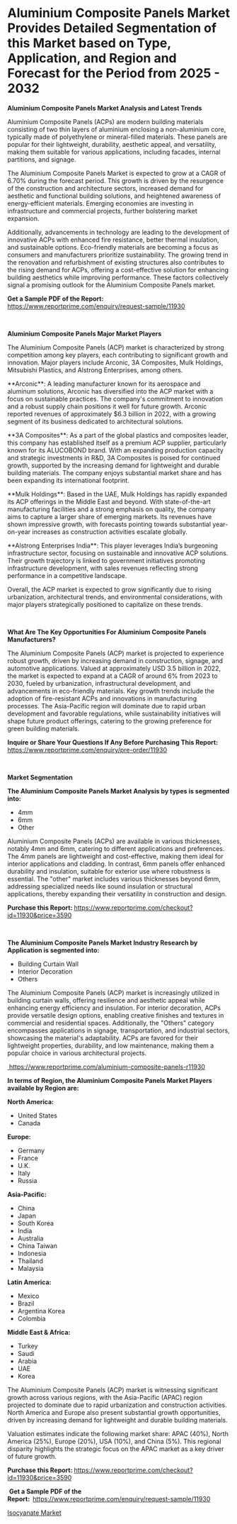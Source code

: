 <p><h1>Aluminium Composite Panels Market Provides Detailed Segmentation of this Market based on Type, Application, and Region and Forecast for the Period from 2025 - 2032</h1></p><p><strong>Aluminium Composite Panels Market Analysis and Latest Trends</strong></p>
<p><p>Aluminium Composite Panels (ACPs) are modern building materials consisting of two thin layers of aluminium enclosing a non-aluminium core, typically made of polyethylene or mineral-filled materials. These panels are popular for their lightweight, durability, aesthetic appeal, and versatility, making them suitable for various applications, including facades, internal partitions, and signage.</p><p>The Aluminium Composite Panels Market is expected to grow at a CAGR of 6.70% during the forecast period. This growth is driven by the resurgence of the construction and architecture sectors, increased demand for aesthetic and functional building solutions, and heightened awareness of energy-efficient materials. Emerging economies are investing in infrastructure and commercial projects, further bolstering market expansion.</p><p>Additionally, advancements in technology are leading to the development of innovative ACPs with enhanced fire resistance, better thermal insulation, and sustainable options. Eco-friendly materials are becoming a focus as consumers and manufacturers prioritize sustainability. The growing trend in the renovation and refurbishment of existing structures also contributes to the rising demand for ACPs, offering a cost-effective solution for enhancing building aesthetics while improving performance. These factors collectively signal a promising outlook for the Aluminium Composite Panels market.</p></p>
<p><strong>Get a Sample PDF of the Report:&nbsp;</strong> <a href="https://www.reportprime.com/enquiry/request-sample/11930?utm_campaign=2643&utm_medium=2&utm_source=Github&utm_content=ia&utm_term=17032025&utm_id=aluminium-composite-panels">https://www.reportprime.com/enquiry/request-sample/11930</a></p>
<p>&nbsp;</p>
<p><strong>Aluminium Composite Panels Major Market Players</strong></p>
<p><p>The Aluminium Composite Panels (ACP) market is characterized by strong competition among key players, each contributing to significant growth and innovation. Major players include Arconic, 3A Composites, Mulk Holdings, Mitsubishi Plastics, and Alstrong Enterprises, among others.</p><p>**Arconic**: A leading manufacturer known for its aerospace and aluminum solutions, Arconic has diversified into the ACP market with a focus on sustainable practices. The company's commitment to innovation and a robust supply chain positions it well for future growth. Arconic reported revenues of approximately $6.3 billion in 2022, with a growing segment of its business dedicated to architectural solutions.</p><p>**3A Composites**: As a part of the global plastics and composites leader, this company has established itself as a premium ACP supplier, particularly known for its ALUCOBOND brand. With an expanding production capacity and strategic investments in R&D, 3A Composites is poised for continued growth, supported by the increasing demand for lightweight and durable building materials. The company enjoys substantial market share and has been expanding its international footprint.</p><p>**Mulk Holdings**: Based in the UAE, Mulk Holdings has rapidly expanded its ACP offerings in the Middle East and beyond. With state-of-the-art manufacturing facilities and a strong emphasis on quality, the company aims to capture a larger share of emerging markets. Its revenues have shown impressive growth, with forecasts pointing towards substantial year-on-year increases as construction activities escalate globally.</p><p>**Alstrong Enterprises India**: This player leverages India’s burgeoning infrastructure sector, focusing on sustainable and innovative ACP solutions. Their growth trajectory is linked to government initiatives promoting infrastructure development, with sales revenues reflecting strong performance in a competitive landscape.</p><p>Overall, the ACP market is expected to grow significantly due to rising urbanization, architectural trends, and environmental considerations, with major players strategically positioned to capitalize on these trends.</p></p>
<p>&nbsp;</p>
<p><strong>What Are The Key Opportunities For Aluminium Composite Panels Manufacturers?</strong></p>
<p><p>The Aluminium Composite Panels (ACP) market is projected to experience robust growth, driven by increasing demand in construction, signage, and automotive applications. Valued at approximately USD 3.5 billion in 2022, the market is expected to expand at a CAGR of around 6% from 2023 to 2030, fueled by urbanization, infrastructural development, and advancements in eco-friendly materials. Key growth trends include the adoption of fire-resistant ACPs and innovations in manufacturing processes. The Asia-Pacific region will dominate due to rapid urban development and favorable regulations, while sustainability initiatives will shape future product offerings, catering to the growing preference for green building materials.</p></p>
<p><strong>Inquire or Share Your Questions If Any Before Purchasing This Report:</strong> <a href="https://www.reportprime.com/enquiry/pre-order/11930?utm_campaign=2643&utm_medium=2&utm_source=Github&utm_content=ia&utm_term=17032025&utm_id=aluminium-composite-panels">https://www.reportprime.com/enquiry/pre-order/11930</a></p>
<p>&nbsp;</p>
<p><strong>Market Segmentation</strong></p>
<p><strong>The Aluminium Composite Panels Market Analysis by types is segmented into:</strong></p>
<p><ul><li>4mm</li><li>6mm</li><li>Other</li></ul></p>
<p><p>Aluminium Composite Panels (ACPs) are available in various thicknesses, notably 4mm and 6mm, catering to different applications and preferences. The 4mm panels are lightweight and cost-effective, making them ideal for interior applications and cladding. In contrast, 6mm panels offer enhanced durability and insulation, suitable for exterior use where robustness is essential. The "other" market includes various thicknesses beyond 6mm, addressing specialized needs like sound insulation or structural applications, thereby expanding their versatility in construction and design.</p></p>
<p><strong>Purchase this Report:&nbsp;</strong><a href="https://www.reportprime.com/checkout?id=11930&price=3590&utm_campaign=2643&utm_medium=2&utm_source=Github&utm_content=ia&utm_term=17032025&utm_id=aluminium-composite-panels">https://www.reportprime.com/checkout?id=11930&price=3590</a></p>
<p>&nbsp;</p>
<p><strong>The Aluminium Composite Panels Market Industry Research by Application is segmented into:</strong></p>
<p><ul><li>Building Curtain Wall</li><li>Interior Decoration</li><li>Others</li></ul></p>
<p><p>The Aluminium Composite Panels (ACP) market is increasingly utilized in building curtain walls, offering resilience and aesthetic appeal while enhancing energy efficiency and insulation. For interior decoration, ACPs provide versatile design options, enabling creative finishes and textures in commercial and residential spaces. Additionally, the "Others" category encompasses applications in signage, transportation, and industrial sectors, showcasing the material's adaptability. ACPs are favored for their lightweight properties, durability, and low maintenance, making them a popular choice in various architectural projects.</p></p>
<p><a href="https://www.reportprime.com/aluminium-composite-panels-r11930?utm_campaign=2643&utm_medium=2&utm_source=Github&utm_content=ia&utm_term=17032025&utm_id=aluminium-composite-panels">&nbsp;https://www.reportprime.com/aluminium-composite-panels-r11930</a></p>
<p><strong>In terms of Region, the Aluminium Composite Panels Market Players available by Region are:</strong></p>
<p>
    <p> <strong> North America: </strong>
        <ul>
            <li>United States</li>
            <li>Canada</li>
        </ul>
        </p> 
    <p> <strong> Europe: </strong>
        <ul>
            <li>Germany</li>
            <li>France</li>
            <li>U.K.</li>
            <li>Italy</li>
            <li>Russia</li>
        </ul>
        </p> 
    <p> <strong> Asia-Pacific: </strong>
        <ul>
            <li>China</li>
            <li>Japan</li>
            <li>South Korea</li>
            <li>India</li>
            <li>Australia</li>
            <li>China Taiwan</li>
            <li>Indonesia</li>
            <li>Thailand</li>
            <li>Malaysia</li>
        </ul>
        </p> 
    <p> <strong> Latin America: </strong>
        <ul>
            <li>Mexico</li>
            <li>Brazil</li>
            <li>Argentina Korea</li>
            <li>Colombia</li>
        </ul>
        </p> 
    <p> <strong> Middle East & Africa: </strong>
        <ul>
            <li>Turkey</li>
            <li>Saudi</li>
            <li>Arabia</li>
            <li>UAE</li>
            <li>Korea</li>
        </ul>
    </p>
    </p>
<p><p>The Aluminium Composite Panels (ACP) market is witnessing significant growth across various regions, with the Asia-Pacific (APAC) region projected to dominate due to rapid urbanization and construction activities. North America and Europe also present substantial growth opportunities, driven by increasing demand for lightweight and durable building materials. </p><p>Valuation estimates indicate the following market share: APAC (40%), North America (25%), Europe (20%), USA (10%), and China (5%). This regional disparity highlights the strategic focus on the APAC market as a key driver of future growth.</p></p>
<p><strong>Purchase this Report: </strong><a href="https://www.reportprime.com/checkout?id=11930&price=3590&utm_campaign=2643&utm_medium=2&utm_source=Github&utm_content=ia&utm_term=17032025&utm_id=aluminium-composite-panels">https://www.reportprime.com/checkout?id=11930&price=3590</a></p>
<p>&nbsp;<strong>Get a Sample PDF of the Report:&nbsp;&nbsp;</strong><a href="https://www.reportprime.com/enquiry/request-sample/11930?utm_campaign=2643&utm_medium=2&utm_source=Github&utm_content=ia&utm_term=17032025&utm_id=aluminium-composite-panels">https://www.reportprime.com/enquiry/request-sample/11930</a></p>
<p><strong></strong></p>
<p><p><a href="https://github.com/krinerstormy331/Market-Research-Report-List-1/blob/main/isocyanate-market.md?utm_campaign=2643&utm_medium=2&utm_source=Github&utm_content=ia&utm_term=17032025&utm_id=aluminium-composite-panels">Isocyanate Market</a></p></p>